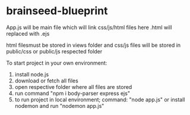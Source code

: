 # brainseed-blueprint

App.js will be main file which will link css/js/html files
here .html will replaced with .ejs

html filesmust be stored in views folder
and css/js files will be stored in public/css or public/js respected folder


To start project in your own environment:
1. install node.js
2. download or fetch all files
3. open respective folder where all files are stored
4. run command "npm i body-parser express ejs"
5. to run project in local environment; command: "node app.js" or install nodemon and run "nodemon app.js"
